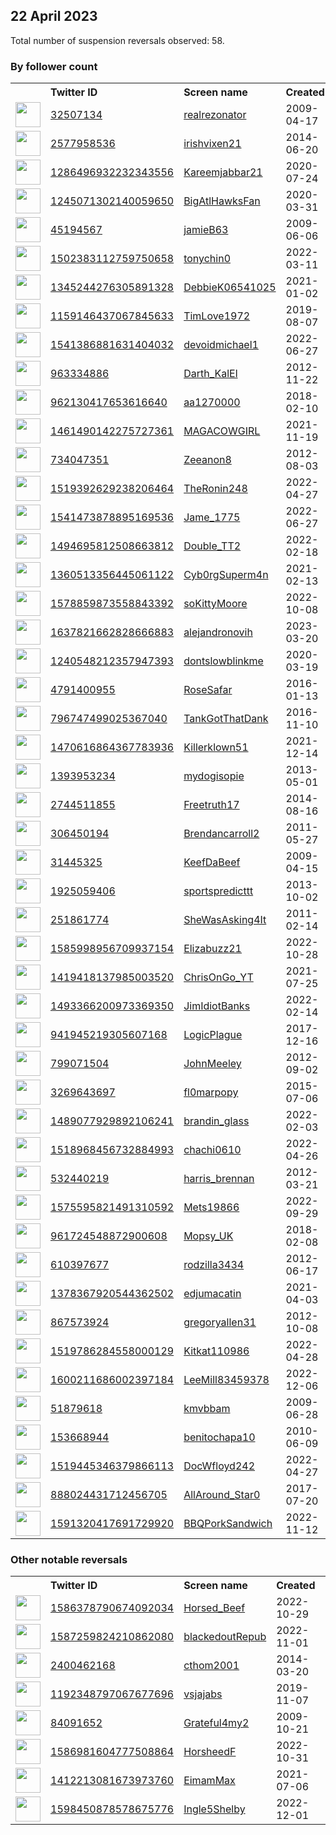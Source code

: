 
## 22 April 2023
Total number of suspension reversals observed: 58.

### By follower count
<table><tr><th></th><th align="left">Twitter ID</th><th align="left">Screen name</th>
<th align="left">Created</th><th align="left">Status</th><th align="left">Suspended</th><th align="left">Followers</th>
<tr><td><a href="https://pbs.twimg.com/profile_images/1166555498507907072/ff9pmHKV_normal.jpg"><img src="https://pbs.twimg.com/profile_images/1166555498507907072/ff9pmHKV_normal.jpg" width="40px" height="40px" align="center"/></a></td><td><a href="https://twitter.com/intent/user?user_id=32507134">32507134</a></td><td><a href="https://twitter.com/realrezonator">realrezonator</a></td><td>2009-04-17</td><td align="center"></td><td></td><td>3206</td></tr>
<tr><td><a href="https://pbs.twimg.com/profile_images/1648011586676596742/shRteQZy_normal.jpg"><img src="https://pbs.twimg.com/profile_images/1648011586676596742/shRteQZy_normal.jpg" width="40px" height="40px" align="center"/></a></td><td><a href="https://twitter.com/intent/user?user_id=2577958536">2577958536</a></td><td><a href="https://twitter.com/irishvixen21">irishvixen21</a></td><td>2014-06-20</td><td align="center">🔒</td><td></td><td>1763</td></tr>
<tr><td><a href="https://pbs.twimg.com/profile_images/1648697899696500737/4GTsBUNu_normal.jpg"><img src="https://pbs.twimg.com/profile_images/1648697899696500737/4GTsBUNu_normal.jpg" width="40px" height="40px" align="center"/></a></td><td><a href="https://twitter.com/intent/user?user_id=1286496932232343556">1286496932232343556</a></td><td><a href="https://twitter.com/Kareemjabbar21">Kareemjabbar21</a></td><td>2020-07-24</td><td align="center"></td><td>2023-01-14</td><td>1442</td></tr>
<tr><td><a href="https://pbs.twimg.com/profile_images/1633564950185533441/smucBC8z_normal.jpg"><img src="https://pbs.twimg.com/profile_images/1633564950185533441/smucBC8z_normal.jpg" width="40px" height="40px" align="center"/></a></td><td><a href="https://twitter.com/intent/user?user_id=1245071302140059650">1245071302140059650</a></td><td><a href="https://twitter.com/BigAtlHawksFan">BigAtlHawksFan</a></td><td>2020-03-31</td><td align="center"></td><td>2023-03-23</td><td>1264</td></tr>
<tr><td><a href="https://pbs.twimg.com/profile_images/1643267205948379137/wPaNsblc_normal.jpg"><img src="https://pbs.twimg.com/profile_images/1643267205948379137/wPaNsblc_normal.jpg" width="40px" height="40px" align="center"/></a></td><td><a href="https://twitter.com/intent/user?user_id=45194567">45194567</a></td><td><a href="https://twitter.com/jamieB63">jamieB63</a></td><td>2009-06-06</td><td align="center"></td><td>2023-04-06</td><td>999</td></tr>
<tr><td><a href="https://pbs.twimg.com/profile_images/1649481842628632590/vKw4CCxu_normal.jpg"><img src="https://pbs.twimg.com/profile_images/1649481842628632590/vKw4CCxu_normal.jpg" width="40px" height="40px" align="center"/></a></td><td><a href="https://twitter.com/intent/user?user_id=1502383112759750658">1502383112759750658</a></td><td><a href="https://twitter.com/tonychin0">tonychin0</a></td><td>2022-03-11</td><td align="center"></td><td>2023-01-25</td><td>841</td></tr>
<tr><td><a href="https://pbs.twimg.com/profile_images/1345244623497797632/HWS987Yj_normal.jpg"><img src="https://pbs.twimg.com/profile_images/1345244623497797632/HWS987Yj_normal.jpg" width="40px" height="40px" align="center"/></a></td><td><a href="https://twitter.com/intent/user?user_id=1345244276305891328">1345244276305891328</a></td><td><a href="https://twitter.com/DebbieK06541025">DebbieK06541025</a></td><td>2021-01-02</td><td align="center"></td><td>2022-09-29</td><td>711</td></tr>
<tr><td><a href="https://pbs.twimg.com/profile_images/1407183074576801796/DwxDniDH_normal.jpg"><img src="https://pbs.twimg.com/profile_images/1407183074576801796/DwxDniDH_normal.jpg" width="40px" height="40px" align="center"/></a></td><td><a href="https://twitter.com/intent/user?user_id=1159146437067845633">1159146437067845633</a></td><td><a href="https://twitter.com/TimLove1972">TimLove1972</a></td><td>2019-08-07</td><td align="center"></td><td>2022-09-26</td><td>624</td></tr>
<tr><td><a href="https://pbs.twimg.com/profile_images/1613657808636977170/6KhtZatX_normal.jpg"><img src="https://pbs.twimg.com/profile_images/1613657808636977170/6KhtZatX_normal.jpg" width="40px" height="40px" align="center"/></a></td><td><a href="https://twitter.com/intent/user?user_id=1541386881631404032">1541386881631404032</a></td><td><a href="https://twitter.com/devoidmichael1">devoidmichael1</a></td><td>2022-06-27</td><td align="center"></td><td>2023-04-13</td><td>602</td></tr>
<tr><td><a href="https://pbs.twimg.com/profile_images/1647341778788294657/VE-XnBQn_normal.jpg"><img src="https://pbs.twimg.com/profile_images/1647341778788294657/VE-XnBQn_normal.jpg" width="40px" height="40px" align="center"/></a></td><td><a href="https://twitter.com/intent/user?user_id=963334886">963334886</a></td><td><a href="https://twitter.com/Darth_KalEl">Darth_KalEl</a></td><td>2012-11-22</td><td align="center"></td><td></td><td>507</td></tr>
<tr><td><a href="https://pbs.twimg.com/profile_images/1583518706122084356/in4VKO4__normal.jpg"><img src="https://pbs.twimg.com/profile_images/1583518706122084356/in4VKO4__normal.jpg" width="40px" height="40px" align="center"/></a></td><td><a href="https://twitter.com/intent/user?user_id=962130417653616640">962130417653616640</a></td><td><a href="https://twitter.com/aa1270000">aa1270000</a></td><td>2018-02-10</td><td align="center"></td><td>2023-02-08</td><td>422</td></tr>
<tr><td><a href="https://pbs.twimg.com/profile_images/1461490544975089671/PPmRMQv6_normal.jpg"><img src="https://pbs.twimg.com/profile_images/1461490544975089671/PPmRMQv6_normal.jpg" width="40px" height="40px" align="center"/></a></td><td><a href="https://twitter.com/intent/user?user_id=1461490142275727361">1461490142275727361</a></td><td><a href="https://twitter.com/MAGACOWGIRL">MAGACOWGIRL</a></td><td>2021-11-19</td><td align="center"></td><td>2022-02-13</td><td>283</td></tr>
<tr><td><a href="https://pbs.twimg.com/profile_images/1510762117548417034/hjgszzQa_normal.jpg"><img src="https://pbs.twimg.com/profile_images/1510762117548417034/hjgszzQa_normal.jpg" width="40px" height="40px" align="center"/></a></td><td><a href="https://twitter.com/intent/user?user_id=734047351">734047351</a></td><td><a href="https://twitter.com/Zeeanon8">Zeeanon8</a></td><td>2012-08-03</td><td align="center"></td><td>2023-01-01</td><td>233</td></tr>
<tr><td><a href="https://pbs.twimg.com/profile_images/1649376860504051713/2vuzOlU0_normal.jpg"><img src="https://pbs.twimg.com/profile_images/1649376860504051713/2vuzOlU0_normal.jpg" width="40px" height="40px" align="center"/></a></td><td><a href="https://twitter.com/intent/user?user_id=1519392629238206464">1519392629238206464</a></td><td><a href="https://twitter.com/TheRonin248">TheRonin248</a></td><td>2022-04-27</td><td align="center"></td><td>2022-08-17</td><td>227</td></tr>
<tr><td><a href="https://pbs.twimg.com/profile_images/1643382113926823939/aXinofEO_normal.jpg"><img src="https://pbs.twimg.com/profile_images/1643382113926823939/aXinofEO_normal.jpg" width="40px" height="40px" align="center"/></a></td><td><a href="https://twitter.com/intent/user?user_id=1541473878895169536">1541473878895169536</a></td><td><a href="https://twitter.com/Jame_1775">Jame_1775</a></td><td>2022-06-27</td><td align="center"></td><td>2023-04-15</td><td>200</td></tr>
<tr><td><a href="https://pbs.twimg.com/profile_images/1502669555948216321/edPE9BhN_normal.jpg"><img src="https://pbs.twimg.com/profile_images/1502669555948216321/edPE9BhN_normal.jpg" width="40px" height="40px" align="center"/></a></td><td><a href="https://twitter.com/intent/user?user_id=1494695812508663812">1494695812508663812</a></td><td><a href="https://twitter.com/Double_TT2">Double_TT2</a></td><td>2022-02-18</td><td align="center"></td><td>2022-09-13</td><td>186</td></tr>
<tr><td><a href="https://pbs.twimg.com/profile_images/1476259694608011271/Cz6BwAau_normal.jpg"><img src="https://pbs.twimg.com/profile_images/1476259694608011271/Cz6BwAau_normal.jpg" width="40px" height="40px" align="center"/></a></td><td><a href="https://twitter.com/intent/user?user_id=1360513356445061122">1360513356445061122</a></td><td><a href="https://twitter.com/Cyb0rgSuperm4n">Cyb0rgSuperm4n</a></td><td>2021-02-13</td><td align="center"></td><td>2022-11-25</td><td>159</td></tr>
<tr><td><a href="https://pbs.twimg.com/profile_images/1611464694765699072/K2bGKx2w_normal.jpg"><img src="https://pbs.twimg.com/profile_images/1611464694765699072/K2bGKx2w_normal.jpg" width="40px" height="40px" align="center"/></a></td><td><a href="https://twitter.com/intent/user?user_id=1578859873558843392">1578859873558843392</a></td><td><a href="https://twitter.com/soKittyMoore">soKittyMoore</a></td><td>2022-10-08</td><td align="center"></td><td>2023-04-12</td><td>150</td></tr>
<tr><td><a href="https://pbs.twimg.com/profile_images/1637826918178324480/uLKliiE__normal.jpg"><img src="https://pbs.twimg.com/profile_images/1637826918178324480/uLKliiE__normal.jpg" width="40px" height="40px" align="center"/></a></td><td><a href="https://twitter.com/intent/user?user_id=1637821662828666883">1637821662828666883</a></td><td><a href="https://twitter.com/alejandronovih">alejandronovih</a></td><td>2023-03-20</td><td align="center"></td><td>2023-04-17</td><td>146</td></tr>
<tr><td><a href="https://pbs.twimg.com/profile_images/1515725448755519489/06VNcnMY_normal.jpg"><img src="https://pbs.twimg.com/profile_images/1515725448755519489/06VNcnMY_normal.jpg" width="40px" height="40px" align="center"/></a></td><td><a href="https://twitter.com/intent/user?user_id=1240548212357947393">1240548212357947393</a></td><td><a href="https://twitter.com/dontslowblinkme">dontslowblinkme</a></td><td>2020-03-19</td><td align="center"></td><td>2022-05-14</td><td>141</td></tr>
<tr><td><a href="https://pbs.twimg.com/profile_images/1648202439646904324/aZ1POS25_normal.jpg"><img src="https://pbs.twimg.com/profile_images/1648202439646904324/aZ1POS25_normal.jpg" width="40px" height="40px" align="center"/></a></td><td><a href="https://twitter.com/intent/user?user_id=4791400955">4791400955</a></td><td><a href="https://twitter.com/RoseSafar">RoseSafar</a></td><td>2016-01-13</td><td align="center"></td><td>2023-03-28</td><td>133</td></tr>
<tr><td><a href="https://pbs.twimg.com/profile_images/1648722565030985730/50u25GRG_normal.jpg"><img src="https://pbs.twimg.com/profile_images/1648722565030985730/50u25GRG_normal.jpg" width="40px" height="40px" align="center"/></a></td><td><a href="https://twitter.com/intent/user?user_id=796747499025367040">796747499025367040</a></td><td><a href="https://twitter.com/TankGotThatDank">TankGotThatDank</a></td><td>2016-11-10</td><td align="center"></td><td>2022-11-03</td><td>129</td></tr>
<tr><td><a href="https://pbs.twimg.com/profile_images/1586530770251833344/vD45Vvqv_normal.jpg"><img src="https://pbs.twimg.com/profile_images/1586530770251833344/vD45Vvqv_normal.jpg" width="40px" height="40px" align="center"/></a></td><td><a href="https://twitter.com/intent/user?user_id=1470616864367783936">1470616864367783936</a></td><td><a href="https://twitter.com/Killerklown51">Killerklown51</a></td><td>2021-12-14</td><td align="center"></td><td>2022-11-10</td><td>127</td></tr>
<tr><td><a href="https://pbs.twimg.com/profile_images/1146805426031382528/Bdery91I_normal.jpg"><img src="https://pbs.twimg.com/profile_images/1146805426031382528/Bdery91I_normal.jpg" width="40px" height="40px" align="center"/></a></td><td><a href="https://twitter.com/intent/user?user_id=1393953234">1393953234</a></td><td><a href="https://twitter.com/mydogisopie">mydogisopie</a></td><td>2013-05-01</td><td align="center"></td><td>2022-08-18</td><td>110</td></tr>
<tr><td><a href="https://pbs.twimg.com/profile_images/501116070980489216/nvlZ-2i7_normal.jpeg"><img src="https://pbs.twimg.com/profile_images/501116070980489216/nvlZ-2i7_normal.jpeg" width="40px" height="40px" align="center"/></a></td><td><a href="https://twitter.com/intent/user?user_id=2744511855">2744511855</a></td><td><a href="https://twitter.com/Freetruth17">Freetruth17</a></td><td>2014-08-16</td><td align="center"></td><td>2023-04-13</td><td>108</td></tr>
<tr><td><a href="https://pbs.twimg.com/profile_images/1616424769196359680/XoDqSgHm_normal.jpg"><img src="https://pbs.twimg.com/profile_images/1616424769196359680/XoDqSgHm_normal.jpg" width="40px" height="40px" align="center"/></a></td><td><a href="https://twitter.com/intent/user?user_id=306450194">306450194</a></td><td><a href="https://twitter.com/Brendancarroll2">Brendancarroll2</a></td><td>2011-05-27</td><td align="center"></td><td>2023-04-12</td><td>101</td></tr>
<tr><td><a href="https://pbs.twimg.com/profile_images/861262140161785858/5BmMcEsr_normal.jpg"><img src="https://pbs.twimg.com/profile_images/861262140161785858/5BmMcEsr_normal.jpg" width="40px" height="40px" align="center"/></a></td><td><a href="https://twitter.com/intent/user?user_id=31445325">31445325</a></td><td><a href="https://twitter.com/KeefDaBeef">KeefDaBeef</a></td><td>2009-04-15</td><td align="center"></td><td>2023-03-06</td><td>66</td></tr>
<tr><td><a href="https://pbs.twimg.com/profile_images/790815568421158912/6PY5C5Sy_normal.jpg"><img src="https://pbs.twimg.com/profile_images/790815568421158912/6PY5C5Sy_normal.jpg" width="40px" height="40px" align="center"/></a></td><td><a href="https://twitter.com/intent/user?user_id=1925059406">1925059406</a></td><td><a href="https://twitter.com/sportspredicttt">sportspredicttt</a></td><td>2013-10-02</td><td align="center"></td><td>2022-03-19</td><td>59</td></tr>
<tr><td><a href="https://pbs.twimg.com/profile_images/1456717293556228098/nphLdWX__normal.jpg"><img src="https://pbs.twimg.com/profile_images/1456717293556228098/nphLdWX__normal.jpg" width="40px" height="40px" align="center"/></a></td><td><a href="https://twitter.com/intent/user?user_id=251861774">251861774</a></td><td><a href="https://twitter.com/SheWasAsking4It">SheWasAsking4It</a></td><td>2011-02-14</td><td align="center"></td><td>2022-03-20</td><td>54</td></tr>
<tr><td><a href="https://pbs.twimg.com/profile_images/1585999252517535744/qClorRIm_normal.jpg"><img src="https://pbs.twimg.com/profile_images/1585999252517535744/qClorRIm_normal.jpg" width="40px" height="40px" align="center"/></a></td><td><a href="https://twitter.com/intent/user?user_id=1585998956709937154">1585998956709937154</a></td><td><a href="https://twitter.com/Elizabuzz21">Elizabuzz21</a></td><td>2022-10-28</td><td align="center"></td><td>2023-04-08</td><td>54</td></tr>
<tr><td><a href="https://pbs.twimg.com/profile_images/1647730550231248897/qggR4Na8_normal.jpg"><img src="https://pbs.twimg.com/profile_images/1647730550231248897/qggR4Na8_normal.jpg" width="40px" height="40px" align="center"/></a></td><td><a href="https://twitter.com/intent/user?user_id=1419418137985003520">1419418137985003520</a></td><td><a href="https://twitter.com/ChrisOnGo_YT">ChrisOnGo_YT</a></td><td>2021-07-25</td><td align="center"></td><td>2022-11-07</td><td>53</td></tr>
<tr><td><a href="https://pbs.twimg.com/profile_images/1493366388026712065/pDeC10-L_normal.jpg"><img src="https://pbs.twimg.com/profile_images/1493366388026712065/pDeC10-L_normal.jpg" width="40px" height="40px" align="center"/></a></td><td><a href="https://twitter.com/intent/user?user_id=1493366200973369350">1493366200973369350</a></td><td><a href="https://twitter.com/JimIdiotBanks">JimIdiotBanks</a></td><td>2022-02-14</td><td align="center"></td><td>2022-07-13</td><td>46</td></tr>
<tr><td><a href="https://pbs.twimg.com/profile_images/1648318865124753415/SEJO0u0q_normal.jpg"><img src="https://pbs.twimg.com/profile_images/1648318865124753415/SEJO0u0q_normal.jpg" width="40px" height="40px" align="center"/></a></td><td><a href="https://twitter.com/intent/user?user_id=941945219305607168">941945219305607168</a></td><td><a href="https://twitter.com/LogicPlague">LogicPlague</a></td><td>2017-12-16</td><td align="center"></td><td>2022-05-08</td><td>36</td></tr>
<tr><td><a href="https://pbs.twimg.com/profile_images/1589982343296688130/AOQCAgWF_normal.jpg"><img src="https://pbs.twimg.com/profile_images/1589982343296688130/AOQCAgWF_normal.jpg" width="40px" height="40px" align="center"/></a></td><td><a href="https://twitter.com/intent/user?user_id=799071504">799071504</a></td><td><a href="https://twitter.com/JohnMeeley">JohnMeeley</a></td><td>2012-09-02</td><td align="center"></td><td>2022-12-08</td><td>24</td></tr>
<tr><td><a href="https://pbs.twimg.com/profile_images/1024339031742668801/xTX6VwUu_normal.jpg"><img src="https://pbs.twimg.com/profile_images/1024339031742668801/xTX6VwUu_normal.jpg" width="40px" height="40px" align="center"/></a></td><td><a href="https://twitter.com/intent/user?user_id=3269643697">3269643697</a></td><td><a href="https://twitter.com/fl0marpopy">fl0marpopy</a></td><td>2015-07-06</td><td align="center"></td><td>2023-03-25</td><td>23</td></tr>
<tr><td><a href="https://pbs.twimg.com/profile_images/1586241013500231681/2XIBPBu5_normal.jpg"><img src="https://pbs.twimg.com/profile_images/1586241013500231681/2XIBPBu5_normal.jpg" width="40px" height="40px" align="center"/></a></td><td><a href="https://twitter.com/intent/user?user_id=1489077929892106241">1489077929892106241</a></td><td><a href="https://twitter.com/brandin_glass">brandin_glass</a></td><td>2022-02-03</td><td align="center">🔒</td><td>2023-01-03</td><td>23</td></tr>
<tr><td><a href="https://pbs.twimg.com/profile_images/1522559381837172743/RJbGQ_fY_normal.jpg"><img src="https://pbs.twimg.com/profile_images/1522559381837172743/RJbGQ_fY_normal.jpg" width="40px" height="40px" align="center"/></a></td><td><a href="https://twitter.com/intent/user?user_id=1518968456732884993">1518968456732884993</a></td><td><a href="https://twitter.com/chachi0610">chachi0610</a></td><td>2022-04-26</td><td align="center"></td><td>2022-12-27</td><td>23</td></tr>
<tr><td><a href="https://pbs.twimg.com/profile_images/1528732049145831425/PKgVkmnn_normal.jpg"><img src="https://pbs.twimg.com/profile_images/1528732049145831425/PKgVkmnn_normal.jpg" width="40px" height="40px" align="center"/></a></td><td><a href="https://twitter.com/intent/user?user_id=532440219">532440219</a></td><td><a href="https://twitter.com/harris_brennan">harris_brennan</a></td><td>2012-03-21</td><td align="center"></td><td>2023-04-06</td><td>21</td></tr>
<tr><td><a href="https://pbs.twimg.com/profile_images/1641941807524200451/rNIpOtZ6_normal.jpg"><img src="https://pbs.twimg.com/profile_images/1641941807524200451/rNIpOtZ6_normal.jpg" width="40px" height="40px" align="center"/></a></td><td><a href="https://twitter.com/intent/user?user_id=1575595821491310592">1575595821491310592</a></td><td><a href="https://twitter.com/Mets19866">Mets19866</a></td><td>2022-09-29</td><td align="center"></td><td>2023-02-17</td><td>21</td></tr>
<tr><td><a href="https://pbs.twimg.com/profile_images/1649005041901027330/wtskmH1p_normal.jpg"><img src="https://pbs.twimg.com/profile_images/1649005041901027330/wtskmH1p_normal.jpg" width="40px" height="40px" align="center"/></a></td><td><a href="https://twitter.com/intent/user?user_id=961724548872900608">961724548872900608</a></td><td><a href="https://twitter.com/Mopsy_UK">Mopsy_UK</a></td><td>2018-02-08</td><td align="center"></td><td>2022-09-11</td><td>20</td></tr>
<tr><td><a href="https://pbs.twimg.com/profile_images/1641345623382269952/TJI-GnAK_normal.jpg"><img src="https://pbs.twimg.com/profile_images/1641345623382269952/TJI-GnAK_normal.jpg" width="40px" height="40px" align="center"/></a></td><td><a href="https://twitter.com/intent/user?user_id=610397677">610397677</a></td><td><a href="https://twitter.com/rodzilla3434">rodzilla3434</a></td><td>2012-06-17</td><td align="center"></td><td>2023-04-03</td><td>19</td></tr>
<tr><td><a href="https://pbs.twimg.com/profile_images/1378369243910115330/t76ucUdG_normal.jpg"><img src="https://pbs.twimg.com/profile_images/1378369243910115330/t76ucUdG_normal.jpg" width="40px" height="40px" align="center"/></a></td><td><a href="https://twitter.com/intent/user?user_id=1378367920544362502">1378367920544362502</a></td><td><a href="https://twitter.com/edjumacatin">edjumacatin</a></td><td>2021-04-03</td><td align="center"></td><td>2022-11-08</td><td>15</td></tr>
<tr><td><a href="https://pbs.twimg.com/profile_images/1426299169422118913/vHz_Q8vP_normal.jpg"><img src="https://pbs.twimg.com/profile_images/1426299169422118913/vHz_Q8vP_normal.jpg" width="40px" height="40px" align="center"/></a></td><td><a href="https://twitter.com/intent/user?user_id=867573924">867573924</a></td><td><a href="https://twitter.com/gregoryallen31">gregoryallen31</a></td><td>2012-10-08</td><td align="center"></td><td>2023-03-28</td><td>14</td></tr>
<tr><td><a href="https://pbs.twimg.com/profile_images/1519786486203301889/IITm4EG4_normal.png"><img src="https://pbs.twimg.com/profile_images/1519786486203301889/IITm4EG4_normal.png" width="40px" height="40px" align="center"/></a></td><td><a href="https://twitter.com/intent/user?user_id=1519786284558000129">1519786284558000129</a></td><td><a href="https://twitter.com/Kitkat110986">Kitkat110986</a></td><td>2022-04-28</td><td align="center"></td><td>2022-12-17</td><td>13</td></tr>
<tr><td><a href="https://pbs.twimg.com/profile_images/1649449666415828998/-Sba5bHh_normal.jpg"><img src="https://pbs.twimg.com/profile_images/1649449666415828998/-Sba5bHh_normal.jpg" width="40px" height="40px" align="center"/></a></td><td><a href="https://twitter.com/intent/user?user_id=1600211686002397184">1600211686002397184</a></td><td><a href="https://twitter.com/LeeMill83459378">LeeMill83459378</a></td><td>2022-12-06</td><td align="center"></td><td>2022-12-17</td><td>13</td></tr>
<tr><td><a href="https://pbs.twimg.com/profile_images/1643260956254904321/6h-OCH72_normal.jpg"><img src="https://pbs.twimg.com/profile_images/1643260956254904321/6h-OCH72_normal.jpg" width="40px" height="40px" align="center"/></a></td><td><a href="https://twitter.com/intent/user?user_id=51879618">51879618</a></td><td><a href="https://twitter.com/kmvbbam">kmvbbam</a></td><td>2009-06-28</td><td align="center">🔒</td><td>2023-04-08</td><td>11</td></tr>
<tr><td><a href="https://pbs.twimg.com/profile_images/1649400934068285441/4Rlf2yh5_normal.jpg"><img src="https://pbs.twimg.com/profile_images/1649400934068285441/4Rlf2yh5_normal.jpg" width="40px" height="40px" align="center"/></a></td><td><a href="https://twitter.com/intent/user?user_id=153668944">153668944</a></td><td><a href="https://twitter.com/benitochapa10">benitochapa10</a></td><td>2010-06-09</td><td align="center"></td><td>2023-03-27</td><td>9</td></tr>
<tr><td><a href="https://pbs.twimg.com/profile_images/1525192919753310214/AfdQDkL2_normal.jpg"><img src="https://pbs.twimg.com/profile_images/1525192919753310214/AfdQDkL2_normal.jpg" width="40px" height="40px" align="center"/></a></td><td><a href="https://twitter.com/intent/user?user_id=1519445346379866113">1519445346379866113</a></td><td><a href="https://twitter.com/DocWfloyd242">DocWfloyd242</a></td><td>2022-04-27</td><td align="center"></td><td>2022-07-03</td><td>7</td></tr>
<tr><td><a href="https://pbs.twimg.com/profile_images/1547202986396491777/_6_XtbVy_normal.jpg"><img src="https://pbs.twimg.com/profile_images/1547202986396491777/_6_XtbVy_normal.jpg" width="40px" height="40px" align="center"/></a></td><td><a href="https://twitter.com/intent/user?user_id=888024431712456705">888024431712456705</a></td><td><a href="https://twitter.com/AllAround_Star0">AllAround_Star0</a></td><td>2017-07-20</td><td align="center"></td><td>2022-09-16</td><td>6</td></tr>
<tr><td><a href="https://pbs.twimg.com/profile_images/1597020309307236353/FL5Wl1ZP_normal.jpg"><img src="https://pbs.twimg.com/profile_images/1597020309307236353/FL5Wl1ZP_normal.jpg" width="40px" height="40px" align="center"/></a></td><td><a href="https://twitter.com/intent/user?user_id=1591320417691729920">1591320417691729920</a></td><td><a href="https://twitter.com/BBQPorkSandwich">BBQPorkSandwich</a></td><td>2022-11-12</td><td align="center"></td><td>2022-12-24</td><td>6</td></tr>
</table>

### Other notable reversals
<table><tr><th></th><th align="left">Twitter ID</th><th align="left">Screen name</th>
<th align="left">Created</th><th align="left">Status</th><th align="left">Suspended</th><th align="left">Followers</th>
<tr><td><a href="https://pbs.twimg.com/profile_images/1649550892381659142/m5gNpKEI_normal.jpg"><img src="https://pbs.twimg.com/profile_images/1649550892381659142/m5gNpKEI_normal.jpg" width="40px" height="40px" align="center"/></a></td><td><a href="https://twitter.com/intent/user?user_id=1586378790674092034">1586378790674092034</a></td><td><a href="https://twitter.com/Horsed_Beef">Horsed_Beef</a></td><td>2022-10-29</td><td align="center"></td><td>2022-12-31</td><td>0</td></tr>
<tr><td><a href="https://pbs.twimg.com/profile_images/1587897684823883778/BuKo0nFF_normal.jpg"><img src="https://pbs.twimg.com/profile_images/1587897684823883778/BuKo0nFF_normal.jpg" width="40px" height="40px" align="center"/></a></td><td><a href="https://twitter.com/intent/user?user_id=1587259824210862080">1587259824210862080</a></td><td><a href="https://twitter.com/blackedoutRepub">blackedoutRepub</a></td><td>2022-11-01</td><td align="center"></td><td>2023-03-26</td><td>0</td></tr>
<tr><td><a href="https://pbs.twimg.com/profile_images/674317667877199873/S7S4Gkm2_normal.jpg"><img src="https://pbs.twimg.com/profile_images/674317667877199873/S7S4Gkm2_normal.jpg" width="40px" height="40px" align="center"/></a></td><td><a href="https://twitter.com/intent/user?user_id=2400462168">2400462168</a></td><td><a href="https://twitter.com/cthom2001">cthom2001</a></td><td>2014-03-20</td><td align="center"></td><td>2023-04-06</td><td>1</td></tr>
<tr><td><a href="https://pbs.twimg.com/profile_images/1628883005753430016/DN-r50Ri_normal.jpg"><img src="https://pbs.twimg.com/profile_images/1628883005753430016/DN-r50Ri_normal.jpg" width="40px" height="40px" align="center"/></a></td><td><a href="https://twitter.com/intent/user?user_id=1192348797067677696">1192348797067677696</a></td><td><a href="https://twitter.com/vsjajabs">vsjajabs</a></td><td>2019-11-07</td><td align="center"></td><td>2023-04-01</td><td>0</td></tr>
<tr><td><a href="https://abs.twimg.com/sticky/default_profile_images/default_profile_normal.png"><img src="https://abs.twimg.com/sticky/default_profile_images/default_profile_normal.png" width="40px" height="40px" align="center"/></a></td><td><a href="https://twitter.com/intent/user?user_id=84091652">84091652</a></td><td><a href="https://twitter.com/Grateful4my2">Grateful4my2</a></td><td>2009-10-21</td><td align="center">🔒</td><td>2023-04-08</td><td>0</td></tr>
<tr><td><a href="https://pbs.twimg.com/profile_images/1586985767141793793/JXeADRT3_normal.jpg"><img src="https://pbs.twimg.com/profile_images/1586985767141793793/JXeADRT3_normal.jpg" width="40px" height="40px" align="center"/></a></td><td><a href="https://twitter.com/intent/user?user_id=1586981604777508864">1586981604777508864</a></td><td><a href="https://twitter.com/HorsheedF">HorsheedF</a></td><td>2022-10-31</td><td align="center"></td><td>2022-11-17</td><td>2</td></tr>
<tr><td><a href="https://pbs.twimg.com/profile_images/1649155594467639303/9VHNLpE7_normal.jpg"><img src="https://pbs.twimg.com/profile_images/1649155594467639303/9VHNLpE7_normal.jpg" width="40px" height="40px" align="center"/></a></td><td><a href="https://twitter.com/intent/user?user_id=1412213081673973760">1412213081673973760</a></td><td><a href="https://twitter.com/EimamMax">EimamMax</a></td><td>2021-07-06</td><td align="center"></td><td>2022-11-13</td><td>1</td></tr>
<tr><td><a href="https://pbs.twimg.com/profile_images/1598451290648072220/CK1DJU25_normal.jpg"><img src="https://pbs.twimg.com/profile_images/1598451290648072220/CK1DJU25_normal.jpg" width="40px" height="40px" align="center"/></a></td><td><a href="https://twitter.com/intent/user?user_id=1598450878578675776">1598450878578675776</a></td><td><a href="https://twitter.com/Ingle5Shelby">Ingle5Shelby</a></td><td>2022-12-01</td><td align="center"></td><td>2022-12-31</td><td>5</td></tr>
</table>
